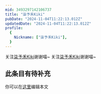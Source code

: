 ```yaml
---
mid: 3493297142106737
title: "柒予禾Kiki"
pubDate: "2024-11-04T11:22:13.012Z"
updatedDate: "2024-11-04T11:22:13.012Z"
profile:
  {
    Nickname: ["柒予禾Kiki"],
  }
---
```


关注[柒予禾Kiki](https://space.bilibili.com/3493297142106737)谢谢喵~ 关注[柒予禾Kiki](https://space.bilibili.com/3493297142106737)谢谢喵~

## 此条目有待补充
你可以在[这里](https://github.com/Yuhanawa/VTuber.ICU-Content/edit/master/v/柒予禾Kiki/index.md)编辑本文
